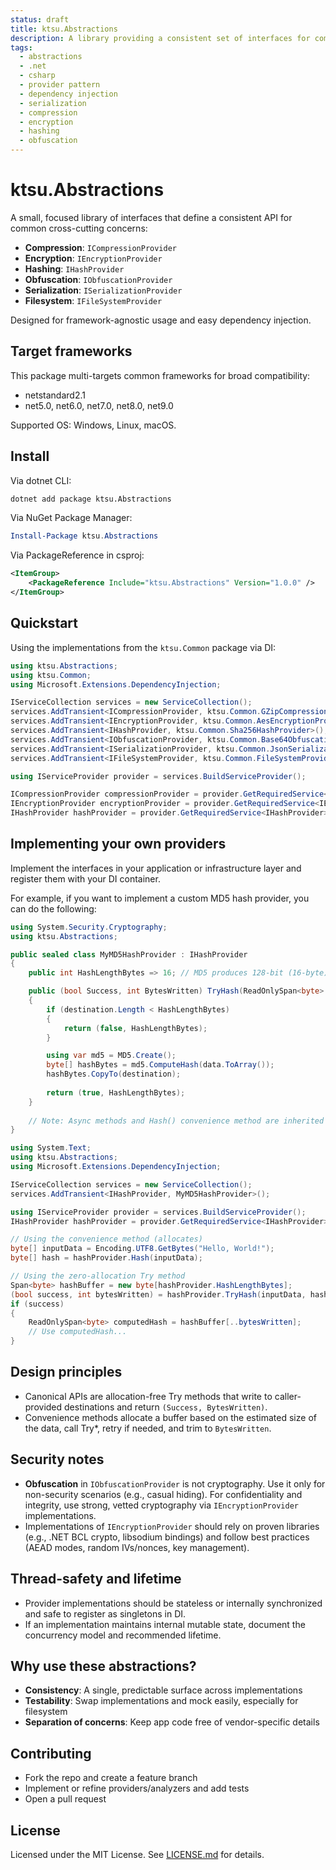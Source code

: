 ```yaml
---
status: draft
title: ktsu.Abstractions
description: A library providing a consistent set of interfaces for compression, encryption, hashing, obfuscation, serialization, and filesystem access.
tags:
  - abstractions
  - .net
  - csharp
  - provider pattern
  - dependency injection
  - serialization
  - compression
  - encryption
  - hashing
  - obfuscation
---
```


# ktsu.Abstractions

A small, focused library of interfaces that define a consistent API for common cross-cutting concerns:

- **Compression**: `ICompressionProvider`
- **Encryption**: `IEncryptionProvider`
- **Hashing**: `IHashProvider`
- **Obfuscation**: `IObfuscationProvider`
- **Serialization**: `ISerializationProvider`
- **Filesystem**: `IFileSystemProvider`

Designed for framework-agnostic usage and easy dependency injection.

## Target frameworks

This package multi-targets common frameworks for broad compatibility:

- netstandard2.1
- net5.0, net6.0, net7.0, net8.0, net9.0

Supported OS: Windows, Linux, macOS.

## Install

Via dotnet CLI:

```bash
dotnet add package ktsu.Abstractions
```

Via NuGet Package Manager:

```powershell
Install-Package ktsu.Abstractions
```

Via PackageReference in csproj:

```xml
<ItemGroup>
    <PackageReference Include="ktsu.Abstractions" Version="1.0.0" />
</ItemGroup>
```

## Quickstart

Using the implementations from the `ktsu.Common` package via DI:

```csharp
using ktsu.Abstractions;
using ktsu.Common;
using Microsoft.Extensions.DependencyInjection;

IServiceCollection services = new ServiceCollection();
services.AddTransient<ICompressionProvider, ktsu.Common.GZipCompressionProvider>();
services.AddTransient<IEncryptionProvider, ktsu.Common.AesEncryptionProvider>();
services.AddTransient<IHashProvider, ktsu.Common.Sha256HashProvider>();
services.AddTransient<IObfuscationProvider, ktsu.Common.Base64ObfuscationProvider>();
services.AddTransient<ISerializationProvider, ktsu.Common.JsonSerializationProvider>();
services.AddTransient<IFileSystemProvider, ktsu.Common.FileSystemProvider>();

using IServiceProvider provider = services.BuildServiceProvider();

ICompressionProvider compressionProvider = provider.GetRequiredService<ICompressionProvider>();
IEncryptionProvider encryptionProvider = provider.GetRequiredService<IEncryptionProvider>();
IHashProvider hashProvider = provider.GetRequiredService<IHashProvider>();

```

## Implementing your own providers

Implement the interfaces in your application or infrastructure layer and register them with your DI container.

For example, if you want to implement a custom MD5 hash provider, you can do the following:

```csharp
using System.Security.Cryptography;
using ktsu.Abstractions;

public sealed class MyMD5HashProvider : IHashProvider
{
    public int HashLengthBytes => 16; // MD5 produces 128-bit (16-byte) hashes

    public (bool Success, int BytesWritten) TryHash(ReadOnlySpan<byte> data, Span<byte> destination)
    {
        if (destination.Length < HashLengthBytes)
        {
            return (false, HashLengthBytes);
        }

        using var md5 = MD5.Create();
        byte[] hashBytes = md5.ComputeHash(data.ToArray());
        hashBytes.CopyTo(destination);
        
        return (true, HashLengthBytes);
    }
    
    // Note: Async methods and Hash() convenience method are inherited via default interface implementations.
}
```

```csharp
using System.Text;
using ktsu.Abstractions;
using Microsoft.Extensions.DependencyInjection;

IServiceCollection services = new ServiceCollection();
services.AddTransient<IHashProvider, MyMD5HashProvider>();

using IServiceProvider provider = services.BuildServiceProvider();
IHashProvider hashProvider = provider.GetRequiredService<IHashProvider>();

// Using the convenience method (allocates)
byte[] inputData = Encoding.UTF8.GetBytes("Hello, World!");
byte[] hash = hashProvider.Hash(inputData);

// Using the zero-allocation Try method
Span<byte> hashBuffer = new byte[hashProvider.HashLengthBytes];
(bool success, int bytesWritten) = hashProvider.TryHash(inputData, hashBuffer);
if (success)
{
    ReadOnlySpan<byte> computedHash = hashBuffer[..bytesWritten];
    // Use computedHash...
}
```
## Design principles

- Canonical APIs are allocation-free Try methods that write to caller-provided destinations and return `(Success, BytesWritten)`.
- Convenience methods allocate a buffer based on the estimated size of the data, call Try*, retry if needed, and trim to `BytesWritten`.

## Security notes

- **Obfuscation** in `IObfuscationProvider` is not cryptography. Use it only for non-security scenarios (e.g., casual hiding). For confidentiality and integrity, use strong, vetted cryptography via `IEncryptionProvider` implementations.
- Implementations of `IEncryptionProvider` should rely on proven libraries (e.g., .NET BCL crypto, libsodium bindings) and follow best practices (AEAD modes, random IVs/nonces, key management).

## Thread-safety and lifetime

- Provider implementations should be stateless or internally synchronized and safe to register as singletons in DI.
- If an implementation maintains internal mutable state, document the concurrency model and recommended lifetime.

## Why use these abstractions?

- **Consistency**: A single, predictable surface across implementations
- **Testability**: Swap implementations and mock easily, especially for filesystem
- **Separation of concerns**: Keep app code free of vendor-specific details

## Contributing

- Fork the repo and create a feature branch
- Implement or refine providers/analyzers and add tests
- Open a pull request

## License

Licensed under the MIT License. See [LICENSE.md](LICENSE.md) for details.
